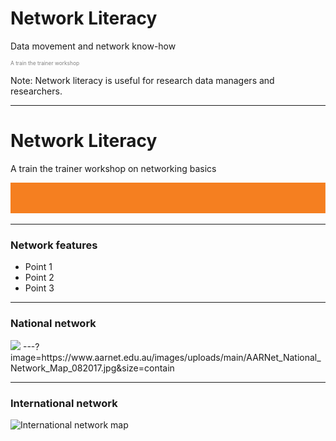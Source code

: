 # Network Literacy
Data movement and network know-how
<p style="font-size:0.6em; color:gray">A train the trainer workshop</p> 


Note:
Network literacy is useful for research data managers and researchers. 

---
# Network Literacy

A train the trainer workshop on networking basics

![Single line](AARNet-specific/AARNet_single_line.png)

---

### Network features

- Point 1
- Point 2
- Point 3

---
### National network
<img src="https://www.aarnet.edu.au/images/uploads/main/AARNet_National_Network_Map_082017.jpg">
---?image=https://www.aarnet.edu.au/images/uploads/main/AARNet_National_Network_Map_082017.jpg&size=contain

---
### International network
![International network map](https://www.aarnet.edu.au/images/uploads/main/AARNet_International_Map_082017.png)
